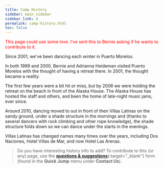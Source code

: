 ```yaml
---
title: Camp History
sidebar: main_sidebar
sidebar_link: 4
permalink: camp-history.html
toc: false
---
```


<span style="color:red">This page could use some love. I've sent this to Bernie asking if he wants to contribute to it.</span>

Since 2001, we've been dancing each winter in Puerto Morelos.

In both 1999 and 2000, Bernie and Adrianna Heideman visited Puerto Morelos with the thought of having a retreat there. In 2001, the thought became a reality.

The first few years were a bit hit or miss, but by 2006 we were holding the retreat on the beach in front of the Alaska House. The Alaska House has hosted the staff and others, and been the home of late-night music jams, ever since.

Around 2010, dancing moved to out in front of then Villas Latinas on the sandy ground, under a shade structure in the mornings and (thanks to several dancers with rock climbing and other rope knowledge), the shade structure folds down so we can dance under the starts in the evenings.

Villas Latinas has changed names many times over the years, including Dos Naciones, Hotel Villas de Mar, and now Hotel Las Arenas.

> Do you have interesting history info to add? To contribute to this (or any) page, use the [**questions & suggestions**](https://docs.google.com/forms/d/e/1FAIpQLSeKsY-e9iy44578E1ijjs_g5Bwi1gZCuW439N1bOBlL76U5qg/viewform){:target="_blank"} form (found in the **Quick Jump** menu under **Contact Us**).